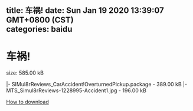 
title: 车祸!
date: Sun Jan 19 2020 13:39:07 GMT+0800 (CST)    
categories: baidu
---

# 车祸!
size: 585.00 kB
 
 
|- SIMul8rReviews_CarAccident!OverturnedPickup.package - 389.00 kB
|- MTS_Simul8rReviews-1228995-Accident1.jpg - 196.00 kB

[How to download](https://bpcam.bemobtrk.com/go/2ceec3aa-1ca2-46d6-b9ff-aaa5c184517c?jno=2378)